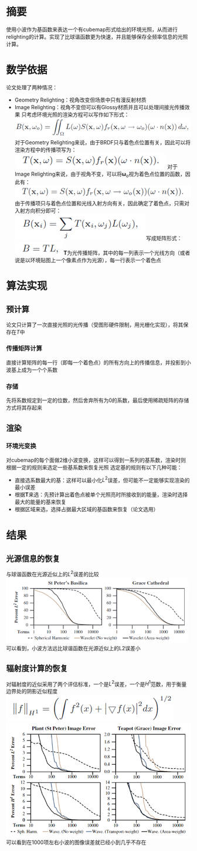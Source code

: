 # 摘要
使用小波作为基函数来表达一个有cubemap形式给出的环境光照，从而进行relighting的计算。实现了比球谐函数更为快速，并且能够保存全频率信息的光照计算。
# 数学依据
论文处理了两种情况：
+ Geometry Relighting：视角改变但场景中只有漫反射材质
+ Image Relighting：视角不变但可以有Glossy材质并且可以处理间接光传播效果
只考虑环境光照的渲染方程可以写作如下形式：
![](pics/1.png)
对于Geometry Relighting来说，由于BRDF只与着色点位置有关，因此可以将渲染方程中的传播项写为：
![](pics/2.png)
对于Image Relighting来说，由于视角不变，可以将$\mathbf{\omega}_o$视为着色点位置的函数，因此有：
![](pics/3.png)
由于传播项只与着色点位置和光线入射方向有关，因此确定了着色点，只需对入射方向积分即可：
![](pics/4.png)
写成矩阵形式：
![](pics/5.png)
$\mathbf{T}$为光传播矩阵，其中的每一列表示一个光线方向（或者说是以环境贴图上一个像素点作为光源），每一行表示一个着色点
# 算法实现
## 预计算
论文只计算了一次直接光照的光传播（受图形硬件限制，用光栅化实现），将其保存在$T$中
### 传播矩阵计算
直接计算矩阵的每一行（即每一个着色点）的所有方向上的传播信息，并投影到小波基上成为一个个系数
### 存储
先将系数规定到一定的位数，然后舍弃所有为0的系数，最后使用稀疏矩阵的存储方式将其存起来
## 渲染
### 环境光变换
对cubemap的每个面做2维小波变换，这样可以得到一系列的基系数，渲染时则根据一定的规则来选定一些基系数来恢复光照
选定基的规则有以下几种可能：
+ 直接选系数最大的基：这样可以最小化$L^2$误差，但可能不一定能够实现渲染的最小误差
+ 根据$\mathbf{T}$来选：先预计算出着色点被单个光照亮时所接收到的能量，渲染时选择最大的能量的基来恢复
+ 根据区域来选，选择占据最大区域的基函数来恢复（论文选用）
# 结果
## 光源信息的恢复
与球谐函数在光源近似上的$L^2$误差的比较
![](pics/6.png)
可以看到，小波方法远比球谐函数在光源近似上的L2误差小
## 辐射度计算的恢复
对辐射度的近似采用了两个评估标准，一个是$L^2$误差，一个是$H^1$范数，用于衡量边界处的阴影近似程度
![H1范数](pics/7.png)
![](pics/8.png)
可以看到在1000项左右小波的图像误差就已经小到几乎不存在
